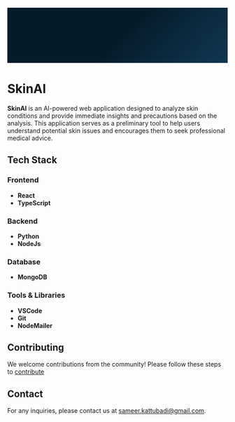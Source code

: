 ![Banner](./assets/banner.gif)
# SkinAI

**SkinAI** is an AI-powered web application designed to analyze skin conditions and provide immediate insights and precautions based on the analysis. This application serves as a preliminary tool to help users understand potential skin issues and encourages them to seek professional medical advice.
## Tech Stack

### Frontend
- **React**
- **TypeScript**
### Backend
- **Python**
- **NodeJs**
### Database
- **MongoDB**

### Tools & Libraries
- **VSCode**
- **Git**
- **NodeMailer**
## Contributing

We welcome contributions from the community! Please follow these steps to [contribute](./CONTRIBUTING.md)


## Contact

For any inquiries, please contact us at [sameer.kattubadi@gmail.com](sameer.kattubadi@gmail.com).

